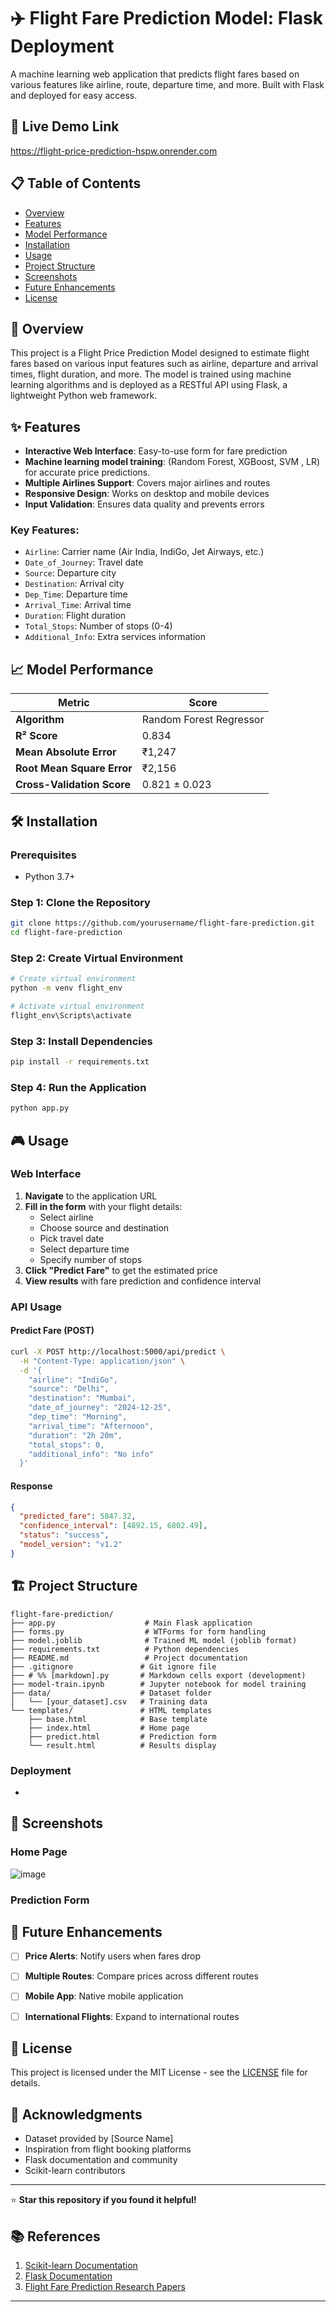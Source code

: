 
# ✈️ Flight Fare Prediction Model: Flask Deployment

A machine learning web application that predicts flight fares based on various features like airline, route, departure time, and more. Built with Flask and deployed for easy access.

## 🚀 Live Demo Link
https://flight-price-prediction-hspw.onrender.com


## 📋 Table of Contents

- [Overview](#overview)
- [Features](#features)
- [Model Performance](#model-performance)
- [Installation](#installation)
- [Usage](#usage)
- [Project Structure](#project-structure)
- [Screenshots](#screenshots)
- [Future Enhancements](#future-enhancements)
- [License](#license)

## 🎯 Overview

This project is a Flight Price Prediction Model designed to estimate flight fares based on various input features such as airline, departure and arrival times, flight duration, and more. The model is trained using machine learning algorithms and is deployed as a RESTful API using Flask, a lightweight Python web framework.

## ✨ Features

- **Interactive Web Interface**: Easy-to-use form for fare prediction
- **Machine learning model training**: (Random Forest, XGBoost, SVM , LR) for accurate price predictions.
- **Multiple Airlines Support**: Covers major airlines and routes
- **Responsive Design**: Works on desktop and mobile devices
- **Input Validation**: Ensures data quality and prevents errors

### Key Features:
- `Airline`: Carrier name (Air India, IndiGo, Jet Airways, etc.)
- `Date_of_Journey`: Travel date
- `Source`: Departure city
- `Destination`: Arrival city
- `Dep_Time`: Departure time
- `Arrival_Time`: Arrival time
- `Duration`: Flight duration
- `Total_Stops`: Number of stops (0-4)
- `Additional_Info`: Extra services information

## 📈 Model Performance

| Metric | Score |
|--------|-------|
| **Algorithm** | Random Forest Regressor |
| **R² Score** | 0.834 |
| **Mean Absolute Error** | ₹1,247 |
| **Root Mean Square Error** | ₹2,156 |
| **Cross-Validation Score** | 0.821 ± 0.023 |

## 🛠️ Installation

### Prerequisites
- Python 3.7+

### Step 1: Clone the Repository
```bash
git clone https://github.com/yourusername/flight-fare-prediction.git
cd flight-fare-prediction
```

### Step 2: Create Virtual Environment
```bash
# Create virtual environment
python -m venv flight_env

# Activate virtual environment
flight_env\Scripts\activate

```

### Step 3: Install Dependencies
```bash
pip install -r requirements.txt
```

### Step 4: Run the Application
```bash
python app.py
```


## 🎮 Usage

### Web Interface

1. **Navigate** to the application URL
2. **Fill in the form** with your flight details:
   - Select airline
   - Choose source and destination
   - Pick travel date
   - Select departure time
   - Specify number of stops
3. **Click "Predict Fare"** to get the estimated price
4. **View results** with fare prediction and confidence interval

### API Usage

#### Predict Fare (POST)
```bash
curl -X POST http://localhost:5000/api/predict \
  -H "Content-Type: application/json" \
  -d '{
    "airline": "IndiGo",
    "source": "Delhi",
    "destination": "Mumbai",
    "date_of_journey": "2024-12-25",
    "dep_time": "Morning",
    "arrival_time": "Afternoon",
    "duration": "2h 20m",
    "total_stops": 0,
    "additional_info": "No info"
  }'
```

#### Response
```json
{
  "predicted_fare": 5847.32,
  "confidence_interval": [4892.15, 6802.49],
  "status": "success",
  "model_version": "v1.2"
}
```

## 🏗️ Project Structure

```
flight-fare-prediction/
├── app.py                    # Main Flask application
├── forms.py                  # WTForms for form handling
├── model.joblib              # Trained ML model (joblib format)
├── requirements.txt          # Python dependencies
├── README.md                 # Project documentation
├── .gitignore               # Git ignore file
├── # %% [markdown].py       # Markdown cells export (development)
├── model-train.ipynb        # Jupyter notebook for model training
├── data/                    # Dataset folder
│   └── [your_dataset].csv   # Training data
└── templates/               # HTML templates
    ├── base.html            # Base template
    ├── index.html           # Home page
    ├── predict.html         # Prediction form
    └── result.html          # Results display
```



### Deployment
- 

## 📱 Screenshots

### Home Page
![image](https://github.com/user-attachments/assets/3f8b7aa5-0337-4403-b046-a96c3547a27c)


### Prediction Form


## 🔮 Future Enhancements

- [ ] **Price Alerts**: Notify users when fares drop
- [ ] **Multiple Routes**: Compare prices across different routes
- [ ] **Mobile App**: Native mobile application
- [ ] **International Flights**: Expand to international routes


## 📝 License

This project is licensed under the MIT License - see the [LICENSE](LICENSE) file for details.


## 🙏 Acknowledgments

- Dataset provided by [Source Name]
- Inspiration from flight booking platforms
- Flask documentation and community
- Scikit-learn contributors

---

⭐ **Star this repository if you found it helpful!**

## 📚 References

1. [Scikit-learn Documentation](https://scikit-learn.org/)
2. [Flask Documentation](https://flask.palletsprojects.com/)
3. [Flight Fare Prediction Research Papers](link-to-papers)

---

